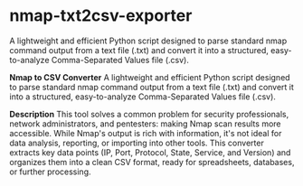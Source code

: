 # nmap-txt2csv-exporter
A lightweight and efficient Python script designed to parse standard nmap command output from a text file (.txt) and convert it into a structured, easy-to-analyze Comma-Separated Values file (.csv).

**Nmap to CSV Converter**
A lightweight and efficient Python script designed to parse standard nmap command output from a text file (.txt) and convert it into a structured, easy-to-analyze Comma-Separated Values file (.csv).

**Description**
This tool solves a common problem for security professionals, network administrators, and pentesters: making Nmap scan results more accessible. While Nmap's output is rich with information, it's not ideal for data analysis, reporting, or importing into other tools. This converter extracts key data points (IP, Port, Protocol, State, Service, and Version) and organizes them into a clean CSV format, ready for spreadsheets, databases, or further processing.
